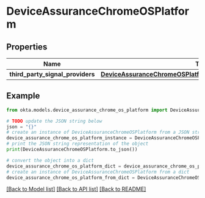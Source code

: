 # DeviceAssuranceChromeOSPlatform


## Properties

Name | Type | Description | Notes
------------ | ------------- | ------------- | -------------
**third_party_signal_providers** | [**DeviceAssuranceChromeOSPlatformAllOfThirdPartySignalProviders**](DeviceAssuranceChromeOSPlatformAllOfThirdPartySignalProviders.md) |  | [optional] 

## Example

```python
from okta.models.device_assurance_chrome_os_platform import DeviceAssuranceChromeOSPlatform

# TODO update the JSON string below
json = "{}"
# create an instance of DeviceAssuranceChromeOSPlatform from a JSON string
device_assurance_chrome_os_platform_instance = DeviceAssuranceChromeOSPlatform.from_json(json)
# print the JSON string representation of the object
print(DeviceAssuranceChromeOSPlatform.to_json())

# convert the object into a dict
device_assurance_chrome_os_platform_dict = device_assurance_chrome_os_platform_instance.to_dict()
# create an instance of DeviceAssuranceChromeOSPlatform from a dict
device_assurance_chrome_os_platform_from_dict = DeviceAssuranceChromeOSPlatform.from_dict(device_assurance_chrome_os_platform_dict)
```
[[Back to Model list]](../README.md#documentation-for-models) [[Back to API list]](../README.md#documentation-for-api-endpoints) [[Back to README]](../README.md)


